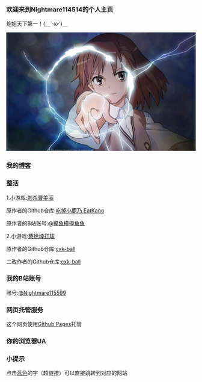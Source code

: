 ### 欢迎来到Nightmare114514的个人主页

炮姐天下第一！(＿`·ω·′)＿

<img src="炮姐.png" alt="炮姐.png" title="炮姐天下第一！">

### 我的[博客](https://nightmare114514.github.io/MyBlog/)

### 整活

1.小游戏:[刺杀曹美丽](https://nightmare114514.github.io/KillCaoMeiLi/)

原作者的Github仓库:[吃掉小鹿乃 EatKano](https://github.com/arcxingye/EatKano)

原作者的B站账号:[@摸鱼摸摸鱼鱼](https://space.bilibili.com/381759497)

2.小游戏:[蔡徐坤打球](https://nightmare114514.github.io/cxk-ball/)

原作者的Github仓库:[cxk-ball](https://github.com/kasuganosoras/cxk-ball)

二改作者的Github仓库:[cxk-ball](https://github.com/iotang/cxk-ball)

### 我的B站账号

账号:[@Nightmare115599](https://space.bilibili.com/581669075)

### 网页托管服务

这个网页使用[Github Pages](https://pages.github.com/)托管

### 你的浏览器UA

<script type="text/javascript" > document.write( navigator.userAgent); </script>

### 小提示

点击[蓝色](https://nightmare114514.github.io/blog/)的字（超链接）可以直接跳转到对应的网站
